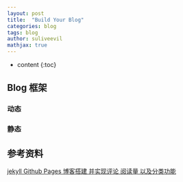 ```yaml
---
layout: post
title:  "Build Your Blog"
categories: blog
tags: blog
author: suliveevil
mathjax: true
---
```


* content
{:toc}

## Blog 框架

### 动态

### 静态


## 参考资料

[jekyll Github Pages 博客搭建 并实现评论 阅读量 以及分类功能](https://www.jianshu.com/p/552f6271e6f6)

